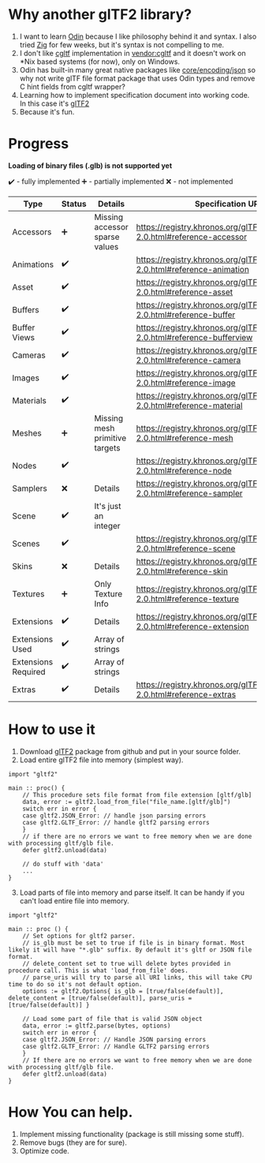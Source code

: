 # Why another glTF2 library?
1. I want to learn [Odin](https://odin-lang.org/) because I like philosophy behind it and syntax. I also tried [Zig](https://ziglang.org/) for few weeks, but it's syntax is not compelling to me.
2. I don't like [cgltf](https://github.com/jkuhlmann/cgltf) implementation in [vendor:cgltf](https://pkg.odin-lang.org/vendor/cgltf/) and it doesn't work on *Nix based systems (for now), only on Windows.
3. Odin has built-in many great native packages like [core/encoding/json](https://pkg.odin-lang.org/core/encoding/json/) so why not write glTF file format package that uses Odin types and remove C hint fields from cgltf wrapper?
4. Learning how to implement specification document into working code. In this case it's [glTF2](https://registry.khronos.org/glTF/specs/2.0/glTF-2.0.html)
5. Because it's fun.

# Progress
**Loading of binary files (.glb) is not supported yet**

:heavy_check_mark: - fully implemented
:heavy_plus_sign: - partially implemented
:x: - not implemented

| Type | Status | Details | Specification URL |
|---|---|---|---|
| Accessors | :heavy_plus_sign: | Missing accessor sparse values | https://registry.khronos.org/glTF/specs/2.0/glTF-2.0.html#reference-accessor |
| Animations | :heavy_check_mark: | | https://registry.khronos.org/glTF/specs/2.0/glTF-2.0.html#reference-animation |
| Asset | :heavy_check_mark: | | https://registry.khronos.org/glTF/specs/2.0/glTF-2.0.html#reference-asset |
| Buffers | :heavy_check_mark: | | https://registry.khronos.org/glTF/specs/2.0/glTF-2.0.html#reference-buffer |
| Buffer Views | :heavy_check_mark: | | https://registry.khronos.org/glTF/specs/2.0/glTF-2.0.html#reference-bufferview |
| Cameras | :heavy_check_mark: | | https://registry.khronos.org/glTF/specs/2.0/glTF-2.0.html#reference-camera |
| Images | :heavy_check_mark: | | https://registry.khronos.org/glTF/specs/2.0/glTF-2.0.html#reference-image |
| Materials | :heavy_check_mark: | | https://registry.khronos.org/glTF/specs/2.0/glTF-2.0.html#reference-material |
| Meshes | :heavy_plus_sign: | Missing mesh primitive targets | https://registry.khronos.org/glTF/specs/2.0/glTF-2.0.html#reference-mesh |
| Nodes | :heavy_check_mark: | | https://registry.khronos.org/glTF/specs/2.0/glTF-2.0.html#reference-node |
| Samplers | :x: | Details | https://registry.khronos.org/glTF/specs/2.0/glTF-2.0.html#reference-sampler |
| Scene | :heavy_check_mark: | It's just an integer | |
| Scenes | :heavy_check_mark: | | https://registry.khronos.org/glTF/specs/2.0/glTF-2.0.html#reference-scene |
| Skins | :x: | Details | https://registry.khronos.org/glTF/specs/2.0/glTF-2.0.html#reference-skin |
| Textures | :heavy_plus_sign: | Only Texture Info | https://registry.khronos.org/glTF/specs/2.0/glTF-2.0.html#reference-texture |
| Extensions | :heavy_check_mark: | Details | https://registry.khronos.org/glTF/specs/2.0/glTF-2.0.html#reference-extension |
| Extensions Used | :heavy_check_mark: | Array of strings | |
| Extensions Required | :heavy_check_mark: | Array of strings | |
| Extras | :heavy_check_mark: | Details | https://registry.khronos.org/glTF/specs/2.0/glTF-2.0.html#reference-extras |

# How to use it
1. Download [glTF2](https://github.com/Pawel82S/glTF2) package from github and put in your source folder.
2. Load entire glTF2 file into memory (simplest way).
```odin
import "gltf2"

main :: proc() {
    // This procedure sets file format from file extension [gltf/glb]
    data, error := gltf2.load_from_file("file_name.[gltf/glb]")
    switch err in error {
    case gltf2.JSON_Error: // handle json parsing errors
    case gltf2.GLTF_Error: // handle gltf2 parsing errors
    }
    // if there are no errors we want to free memory when we are done with processing gltf/glb file.
    defer gltf2.unload(data)

    // do stuff with 'data'
    ...
}
```
3. Load parts of file into memory and parse itself. It can be handy if you can't load entire file into memory.
```odin
import "gltf2"

main :: proc () {
    // Set options for gltf2 parser.
    // is_glb must be set to true if file is in binary format. Most likely it will have "*.glb" suffix. By default it's gltf or JSON file format.
    // delete_content set to true will delete bytes provided in procedure call. This is what 'load_from_file' does.
    // parse_uris will try to parse all URI links, this will take CPU time to do so it's not default option.
    options := gltf2.Options{ is_glb = [true/false(default)], delete_content = [true/false(default)], parse_uris = [true/false(default)] }

    // Load some part of file that is valid JSON object
    data, error := gltf2.parse(bytes, options)
    switch err in error {
    case gltf2.JSON_Error: // Handle JSON parsing errors
    case gltf2.GLTF_Error: // Handle GLTF2 parsing errors
    }
    // If there are no errors we want to free memory when we are done with processing gltf/glb file.
    defer gltf2.unload(data)
}
```
# How You can help.
1. Implement missing functionality (package is still missing some stuff).
2. Remove bugs (they are for sure).
3. Optimize code.
